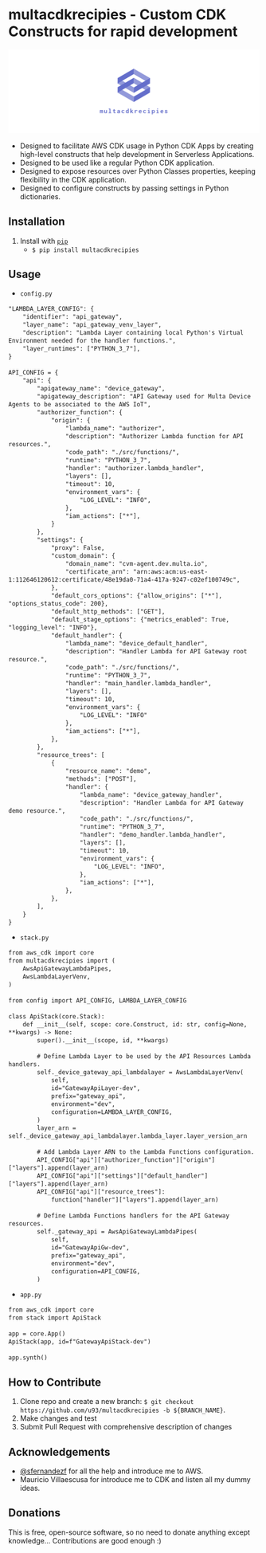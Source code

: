 # multacdkrecipies - Custom CDK Constructs for rapid development

![stronghold logo](etc/img/logo.png)

[comment]: <[![Downloads](http://pepy.tech/badge/stronghold)](http://pepy.tech/count/stronghold)>


 - Designed to facilitate AWS CDK usage in Python CDK Apps by creating high-level constructs that help development in Serverless Applications.
 - Designed to be used like a regular Python CDK application.
 - Designed to expose resources over Python Classes properties, keeping flexibility in the CDK application.
 - Designed to configure constructs by passing settings in Python dictionaries.


**Installation**
---

1. Install with [`pip`](https://pypi.org/project/stronghold/)
    + `$ pip install multacdkrecipies`


**Usage**
---

- `config.py`
```
"LAMBDA_LAYER_CONFIG": {
    "identifier": "api_gateway",
    "layer_name": "api_gateway_venv_layer",
    "description": "Lambda Layer containing local Python's Virtual Environment needed for the handler functions.",
    "layer_runtimes": ["PYTHON_3_7"],
}

API_CONFIG = {
    "api": {
        "apigateway_name": "device_gateway",
        "apigateway_description": "API Gateway used for Multa Device Agents to be associated to the AWS IoT",
        "authorizer_function": {
            "origin": {
                "lambda_name": "authorizer",
                "description": "Authorizer Lambda function for API resources.",
                "code_path": "./src/functions/",
                "runtime": "PYTHON_3_7",
                "handler": "authorizer.lambda_handler",
                "layers": [],
                "timeout": 10,
                "environment_vars": {
                    "LOG_LEVEL": "INFO",
                },
                "iam_actions": ["*"],
            }
        },
        "settings": {
            "proxy": False,
            "custom_domain": {
                "domain_name": "cvm-agent.dev.multa.io",
                "certificate_arn": "arn:aws:acm:us-east-1:112646120612:certificate/48e19da0-71a4-417a-9247-c02ef100749c",
            },
            "default_cors_options": {"allow_origins": ["*"], "options_status_code": 200},
            "default_http_methods": ["GET"],
            "default_stage_options": {"metrics_enabled": True, "logging_level": "INFO"},
            "default_handler": {
                "lambda_name": "device_default_handler",
                "description": "Handler Lambda for API Gateway root resource.",
                "code_path": "./src/functions/",
                "runtime": "PYTHON_3_7",
                "handler": "main_handler.lambda_handler",
                "layers": [],
                "timeout": 10,
                "environment_vars": {
                    "LOG_LEVEL": "INFO"
                },
                "iam_actions": ["*"],
            },
        },
        "resource_trees": [
            {
                "resource_name": "demo",
                "methods": ["POST"],
                "handler": {
                    "lambda_name": "device_gateway_handler",
                    "description": "Handler Lambda for API Gateway demo resource.",
                    "code_path": "./src/functions/",
                    "runtime": "PYTHON_3_7",
                    "handler": "demo_handler.lambda_handler",
                    "layers": [],
                    "timeout": 10,
                    "environment_vars": {
                        "LOG_LEVEL": "INFO",
                    },
                    "iam_actions": ["*"],
                },
            },
        ],
    }
}
```

- `stack.py`
```
from aws_cdk import core
from multacdkrecipies import (
    AwsApiGatewayLambdaPipes,
    AwsLambdaLayerVenv,
)

from config import API_CONFIG, LAMBDA_LAYER_CONFIG

class ApiStack(core.Stack):
    def __init__(self, scope: core.Construct, id: str, config=None, **kwargs) -> None:
        super().__init__(scope, id, **kwargs)

        # Define Lambda Layer to be used by the API Resources Lambda handlers.
        self._device_gateway_api_lambdalayer = AwsLambdaLayerVenv(
            self,
            id="GatewayApiLayer-dev",
            prefix="gateway_api",
            environment="dev",
            configuration=LAMBDA_LAYER_CONFIG,
        )
        layer_arn = self._device_gateway_api_lambdalayer.lambda_layer.layer_version_arn

        # Add Lambda Layer ARN to the Lambda Functions configuration.
        API_CONFIG["api"]["authorizer_function"]["origin"]["layers"].append(layer_arn)
        API_CONFIG["api"]["settings"]["default_handler"]["layers"].append(layer_arn)
        API_CONFIG["api"]["resource_trees"]:
            function["handler"]["layers"].append(layer_arn)

        # Define Lambda Functions handlers for the API Gateway resources.
        self._gateway_api = AwsApiGatewayLambdaPipes(
            self,
            id="GatewayApiGw-dev",
            prefix="gateway_api",
            environment="dev",
            configuration=API_CONFIG,
        )
```

- `app.py`
```
from aws_cdk import core
from stack import ApiStack

app = core.App()
ApiStack(app, id=f"GatewayApiStack-dev")

app.synth()
```


**How to Contribute**
---

1. Clone repo and create a new branch: `$ git checkout https://github.com/u93/multacdkrecipies -b ${BRANCH_NAME}`.
2. Make changes and test
3. Submit Pull Request with comprehensive description of changes

**Acknowledgements**
---

+ [@sfernandezf](https://github.com/sfernandezf) for all the help and introduce me to AWS.
+ Mauricio Villaescusa for introduce me to CDK and listen all my dummy ideas.

**Donations**
---

This is free, open-source software, so no need to donate anything except knowledge... Contributions are good enough :)